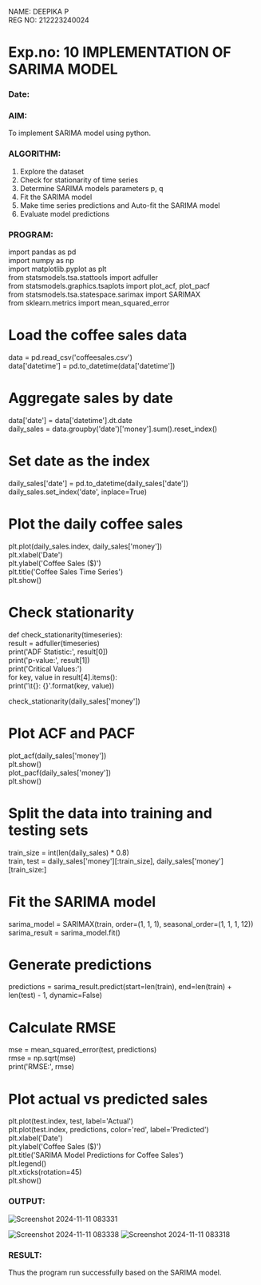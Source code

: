 NAME: DEEPIKA P\
REG NO: 212223240024
# Exp.no: 10   IMPLEMENTATION OF SARIMA MODEL
### Date: 

### AIM:
To implement SARIMA model using python.
### ALGORITHM:
1. Explore the dataset
2. Check for stationarity of time series
3. Determine SARIMA models parameters p, q
4. Fit the SARIMA model
5. Make time series predictions and Auto-fit the SARIMA model
6. Evaluate model predictions
### PROGRAM:
import pandas as pd\
import numpy as np\
import matplotlib.pyplot as plt\
from statsmodels.tsa.stattools import adfuller\
from statsmodels.graphics.tsaplots import plot_acf, plot_pacf\
from statsmodels.tsa.statespace.sarimax import SARIMAX\
from sklearn.metrics import mean_squared_error

# Load the coffee sales data
data = pd.read_csv('coffeesales.csv')\
data['datetime'] = pd.to_datetime(data['datetime'])

# Aggregate sales by date
data['date'] = data['datetime'].dt.date\
daily_sales = data.groupby('date')['money'].sum().reset_index()

# Set date as the index
daily_sales['date'] = pd.to_datetime(daily_sales['date'])\
daily_sales.set_index('date', inplace=True)

# Plot the daily coffee sales
plt.plot(daily_sales.index, daily_sales['money'])\
plt.xlabel('Date')\
plt.ylabel('Coffee Sales ($)')\
plt.title('Coffee Sales Time Series')\
plt.show()

# Check stationarity
def check_stationarity(timeseries):\
    result = adfuller(timeseries)\
    print('ADF Statistic:', result[0])\
    print('p-value:', result[1])\
    print('Critical Values:')\
    for key, value in result[4].items():\
        print('\t{}: {}'.format(key, value))

check_stationarity(daily_sales['money'])

# Plot ACF and PACF
plot_acf(daily_sales['money'])\
plt.show()\
plot_pacf(daily_sales['money'])\
plt.show()

# Split the data into training and testing sets
train_size = int(len(daily_sales) * 0.8)\
train, test = daily_sales['money'][:train_size], daily_sales['money'][train_size:]

# Fit the SARIMA model
sarima_model = SARIMAX(train, order=(1, 1, 1), seasonal_order=(1, 1, 1, 12))\
sarima_result = sarima_model.fit()

# Generate predictions
predictions = sarima_result.predict(start=len(train), end=len(train) + len(test) - 1, dynamic=False)

# Calculate RMSE
mse = mean_squared_error(test, predictions)\
rmse = np.sqrt(mse)\
print('RMSE:', rmse)

# Plot actual vs predicted sales
plt.plot(test.index, test, label='Actual')\
plt.plot(test.index, predictions, color='red', label='Predicted')\
plt.xlabel('Date')\
plt.ylabel('Coffee Sales ($)')\
plt.title('SARIMA Model Predictions for Coffee Sales')\
plt.legend()\
plt.xticks(rotation=45)\
plt.show()

### OUTPUT:
![Screenshot 2024-11-11 083331](https://github.com/user-attachments/assets/a110db7a-12ae-4d0b-bdd7-49f610995968)

![Screenshot 2024-11-11 083338](https://github.com/user-attachments/assets/0203c6a2-e732-4a45-afe5-2ce71efbe924)
![Screenshot 2024-11-11 083318](https://github.com/user-attachments/assets/54176323-bfdf-4e33-9844-5c41a29f9205)

### RESULT:
Thus the program run successfully based on the SARIMA model.
